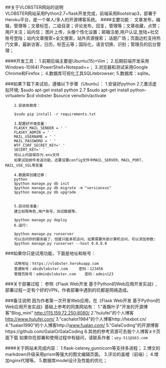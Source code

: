 ﻿##关于VLOBSTER网站的说明<br>
        VLOBSTER网站采用Python2.7+flask开发完成，前端采用Bootstrap3，部署于Heroku平台，是一个单人/多人的开源博客系统。 
####主要功能：
        文章发布，编辑，管理等；文章标签，二级目录；评论发布，回复，管理等；文章收藏，点赞；用户关注；站内信； 
        图片上传，头像个性化设置；邮箱注册,用户认证,登陆+社交账号登陆；站内文章搜索+全文搜索，站外资源搜索； 
        话题广场；页面边栏支持热门文章，最新访客，日历，标签云等；国际化，语言切换、识别；管理员的后台管理； 
        
####开发工具：
        1.前期后端主要是Ubuntu(15)+Vim；
        2.后期前端开发采用Windows-10(64) PowerShell+Notepad++；
        3.浏览器和测试采用Google Chrome和Firefox；
        4.数据库可视化工具SQLitebrowser; 
        5.数据库：sqlite。
        
###如果下载下来试验，遵循以下步骤（Ubuntu）：
        1.安装好python 2.7,激活虚拟环境;
        $sudo apt-get install python 2.7
        $sudo apt-get install python-virtualenv
        $cd vlobster
        $source venv/bin/activate


        2.安装依赖库： 

        $sudo pip install -r requirements.txt 

        3.配置好环境变量：
        FLASKY_MAIL_SENDER = ' '
        FLASKY_ADMIN = ' '
        MAIL_USERNAME = ' '
        MAIL_PASSWORD = ' '
        WTF_CSRF_SECRET_KEY=' '
        SECERT_KEY=' '
        将以上内容保存为.env文件
        如果试验邮件发送功能，还要设置config文件中MAIL_SERVER，MAIL_PORT，MAIL_USE_SSL等变量
   
        4.数据库创建迁移：
        python
        $python manage.py db init
        $python manage.py db migrate -m "versionxxx"
        $python manage.py db upgrade
        

        5.启动前准备:
        建立权限角色,用户账号，测试数据等。

        $python manage.py deploy
        6.运行:

        $python manage.py runserver
        可以访问你的服务器了，但是只能本机访问，如果需要外部计算机访问，可以添加参数:
        $python manage.py runserver --host 0.0.0.0





###如果你只是试用功能，下面是地址和账号：

        试用地址：https://vlobster.herokuapp.com
        普通帐号：abc@vlobster.com     密码：123456
        管理员账号：admin@vlobster.com    密码：admin123

###关于部署过程：
        参照《Flask Web开发 基于Python的Web应用开发实战》,部署过程一定有个好的VPN，作者部署中遇到的坑都是网络造成。




###备注说明
        因为作者第一次开发Web应用，在《Flask Web开发 基于Python的Web应用开发实战》基础上参考的同类网站有：
        1."香飘叶子"开发的开源博客"Blog_mini"   http://115.159.72.250:8080/
        2."hulufei"的个人博客 http://www.hulufei.com/
        3."cachalot1984"的个人博客http://hexbot.cn/
        4."fualan1990"的个人博客http://www.fualan.com/
        5."GalaCoding"的开源博客https://github.com/GalaIO/GalaCoding
        6.其他的参考资源可去我个人博客`关于`页面下载
        如果你在部署和使用过程中有疑问，请联系作者：`wzy-511@163.com`

####关于网站未完成内容：
        1.flask-celerey,gunnicorn等支持多进程；
        2.博文的markdown升级采用prism等强大的图文编辑页面。
        3.评论的盖楼（前端）；
        4.增加nginx代理等。
        5.数据库model设计及性能的优化；
